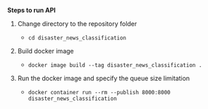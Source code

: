 **Steps to run API**

1.  Change directory to the repository folder

    -   `cd disaster_news_classification`

2.  Build docker image

    -   `docker image build --tag disaster_news_classification .`

3.  Run the docker image and specify the queue size limitation
    -   `docker container run --rm --publish 8000:8000 disaster_news_classification`
